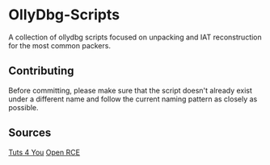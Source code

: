 # OllyDbg-Scripts
A collection of ollydbg scripts focused on unpacking and IAT reconstruction for the most common packers. 

## Contributing
Before committing, please make sure that the script doesn't already exist under a different name and follow the current naming pattern as closely as possible.

## Sources
[Tuts 4 You](https://tuts4you.com)
[Open RCE](http://www.openrce.org)